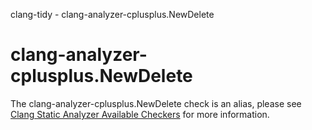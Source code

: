 clang-tidy - clang-analyzer-cplusplus.NewDelete

</div>

<div class="meta"
http-equiv=refresh="5;URL=https://clang.llvm.org/docs/analyzer/checkers.html#cplusplus-newdelete">

</div>

# clang-analyzer-cplusplus.NewDelete

The clang-analyzer-cplusplus.NewDelete check is an alias, please see
[Clang Static Analyzer Available
Checkers](https://clang.llvm.org/docs/analyzer/checkers.html#cplusplus-newdelete)
for more information.
